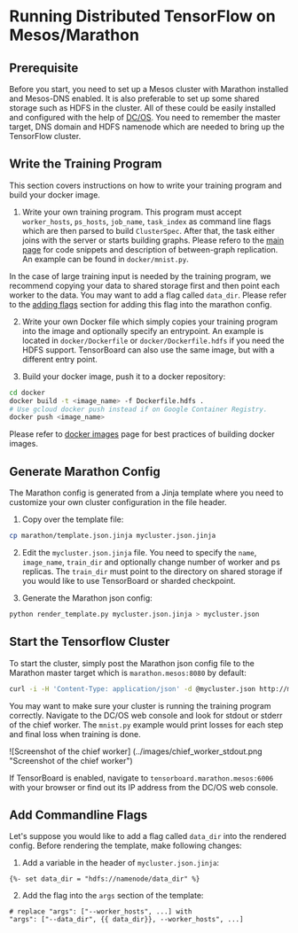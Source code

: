 # Running Distributed TensorFlow on Mesos/Marathon

## Prerequisite
Before you start, you need to set up a Mesos cluster with Marathon installed and Mesos-DNS enabled. It is also preferable to set up some shared storage such as HDFS in the cluster. All of these could be easily installed and configured with the help of [DC/OS](https://dcos.io/docs/1.9/administration/installing/custom/gui/). You need to remember the master target, DNS domain and HDFS namenode which are needed to bring up the TensorFlow cluster.

## Write the Training Program
This section covers instructions on how to write your training program and build your docker image.

 1. Write your own training program. This program must accept `worker_hosts`, `ps_hosts`, `job_name`, `task_index` as command line flags which are then parsed to build `ClusterSpec`. After that, the task either joins with the server or starts building graphs. Please refero to the [main page](../README.md) for code snippets and description of between-graph replication. An example can be found in `docker/mnist.py`.

   In the case of large training input is needed by the training program, we recommend copying your data to shared storage first and then point each worker to the data. You may want to add a flag called `data_dir`. Please refer to the [adding flags](#add-commandline-flags) section for adding this flag into the marathon config.

 2. Write your own Docker file which simply copies your training program into the image and optionally specify an entrypoint. An example is located in `docker/Dockerfile` or `docker/Dockerfile.hdfs` if you need the HDFS support. TensorBoard can also use the same image, but with a different entry point.

 3. Build your docker image, push it to a docker repository:

  ```sh
  cd docker
  docker build -t <image_name> -f Dockerfile.hdfs .
  # Use gcloud docker push instead if on Google Container Registry.
  docker push <image_name>
  ```
  Please refer to [docker images](../docker/README.md) page for best practices of building docker images.


## Generate Marathon Config
The Marathon config is generated from a Jinja template where you need to customize your own cluster configuration in the file header.

 1. Copy over the template file:

  ```sh
  cp marathon/template.json.jinja mycluster.json.jinja
  ```

 2. Edit the `mycluster.json.jinja` file. You need to specify the `name`, `image_name`, `train_dir` and optionally change number of worker and ps replicas. The `train_dir` must point to the directory on shared storage if you would like to use TensorBoard or sharded checkpoint.  

 3. Generate the Marathon json config:

  ```sh
  python render_template.py mycluster.json.jinja > mycluster.json
  ```

## Start the Tensorflow Cluster
To start the cluster, simply post the Marathon json config file to the Marathon master target which is `marathon.mesos:8080` by default:

  ```sh
  curl -i -H 'Content-Type: application/json' -d @mycluster.json http://marathon.mesos:8080/v2/groups
  ```

You may want to make sure your cluster is running the training program correctly. Navigate to the DC/OS web console and look for stdout or stderr of the chief worker. The `mnist.py` example would print losses for each step and final loss when training is done.

![Screenshot of the chief worker]
(../images/chief_worker_stdout.png "Screenshot of the chief worker")

If TensorBoard is enabled, navigate to `tensorboard.marathon.mesos:6006` with your browser or find out its IP address from the DC/OS web console.


## Add Commandline Flags

Let's suppose you would like to add a flag called `data_dir` into the rendered config. Before rendering the template, make following changes:

 1. Add a variable in the header of `mycluster.json.jinja`:
  ```
  {%- set data_dir = "hdfs://namenode/data_dir" %}  
  ```  

 2. Add the flag into the `args` section of the template:
   ```
   # replace "args": ["--worker_hosts", ...] with  
   "args": ["--data_dir", {{ data_dir}}, --worker_hosts", ...]  
   ```  

